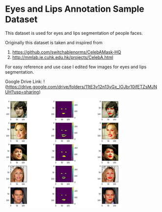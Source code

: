 # Eyes and Lips Annotation Sample Dataset

This dataset is used for eyes and lips segmentation of people faces. 

Originally this dataset is taken and inspired from 

1. https://github.com/switchablenorms/CelebAMask-HQ 
2. http://mmlab.ie.cuhk.edu.hk/projects/CelebA.html

For easy reference and use case I edited few images for eyes and lips segmentation.

Google Drive Link: !(https://drive.google.com/drive/folders/11tE3v12n13yGx_IOJbr10ifETZsMJNUH?usp=sharing)

![Alt text](Eyes-and-lips-segmentation.jpg)
